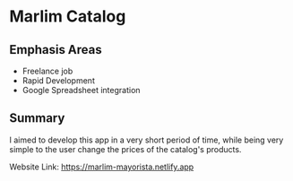 # Marlim Catalog

## Emphasis Areas

- Freelance job
- Rapid Development
- Google Spreadsheet integration
  
## Summary
I aimed to develop this app in a very short period of time, while being very simple to the user change the prices of the catalog's products.

Website Link: https://marlim-mayorista.netlify.app
